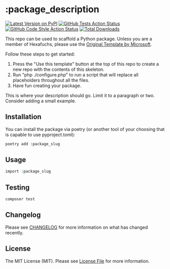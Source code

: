 # :package_description

[![Latest Version on PyPI](https://img.shields.io/pypi/pyversions/:package_slug?style=flat-square)](https://pypi.org/project/:package_slug)
[![GitHub Tests Action Status](https://img.shields.io/github/actions/workflow/status/hexafuchs/:package_slug/run-tests.yml?branch=main&label=tests&style=flat-square)](https://github.com/hexafuchs/:package_slug/actions?query=workflow%3Arun-tests+branch%3Amain)
[![GitHub Code Style Action Status](https://img.shields.io/github/actions/workflow/status/hexafuchs/:package_slug/fix-python-code-style-issues.yml?branch=main&label=code%20style&style=flat-square)](https://github.com/hexafuchs/:package_slug/actions?query=workflow%3A"Fix+Python+code+style+issues"+branch%3Amain)
[![Total Downloads](https://img.shields.io/pypi/dm/:package_slug.svg?style=flat-square)](https://pypi.org/project/:package_slug)

<!--delete-->
This repo can be used to scaffold a Python package. Unless you are a member of Hexafuchs, please use the
[Original Template by Microsoft](https://github.com/microsoft/python-package-template).

Follow these steps to get started:

1. Press the "Use this template" button at the top of this repo to create a new repo with the contents of this skeleton.
2. Run "php ./configure.php" to run a script that will replace all placeholders throughout all the files.
3. Have fun creating your package.
<!--/delete-->

This is where your description should go. Limit it to a paragraph or two. Consider adding a small example.

## Installation

You can install the package via poetry (or another tool of your choosing that is capable to use pyproject.toml):

```bash
poetry add :package_slug
```

## Usage

```php
import :package_slug
```

## Testing

```bash
composer test
```

## Changelog

Please see [CHANGELOG](CHANGELOG.md) for more information on what has changed recently.

## License

The MIT License (MIT). Please see [License File](LICENSE.md) for more information.
